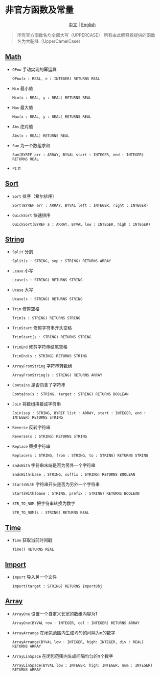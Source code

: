 # 非官方函数及常量

<p align="center">
<a href="./README_cn.md">中文</a> | <a href="./README.md">English</a>
</p>

> 所有官方函数名均全部大写（UPPERCASE）
> 所有由此解释器提供的函数名为大驼峰（UpperCamelCase）

## [Math](./math.cpc)
* `QPow` 手动实现的幂运算
    ```
    QPow(x : REAL, n : INTEGER) RETURNS REAL
    ```
* `Min` 最小值
    ```
    Min(x : REAL, y : REAL) RETURNS REAL
    ```
* `Max` 最大值
    ```
    Max(x : REAL, y : REAL) RETURNS REAL
    ```
* `Abs` 绝对值
    ```
    Abs(x : REAL) RETURNS REAL
    ```
* `Sum` 为一个数组求和
    ```
    Sum(BYREF arr : ARRAY, BYVAL start : INTEGER, end : INTEGER) RETURNS REAL
    ```
* `PI` π

## [Sort](./sort.cpc)
* `Sort` 排序（希尔排序）
    ```
    Sort(BYREF arr : ARRAY, BYVAL left : INTEGER, right : INTEGER)
    ```
* `QuickSort` 快速排序
    ```
    QuickSort(BYREF a : ARRAY, BYVAL low : INTEGER, high : INTEGER)
    ```

## [String](./string.cpc)
* `Split` 分割
    ```
    Split(s : STRING, sep : STRING) RETURNS ARRAY
    ```
* `Lcase` 小写
    ```
    Lcase(s : STRING) RETURNS STRING
    ```
* `Ucase` 大写
    ```
    Ucase(s : STRING) RETURNS STRING
    ```
* `Trim` 修剪空格
    ```
    Trim(s : STRING) RETURNS STRING
    ```
* `TrimStart` 修剪字符串开头空格
    ```
    TrimStart(s : STRING) RETURNS STRING
    ```
* `TrimEnd` 修剪字符串结尾空格
    ```
    TrimEnd(s : STRING) RETURNS STRING
    ```
* `ArrayFromString` 字符串转数组
    ```
    ArrayFromString(s : STRING) RETURNS ARRAY
    ```
* `Contains` 是否包含了字符串
    ```
    Contains(s : STRING, target : STRING) RETURNS BOOLEAN
    ```
* `Join` 将数组拼接成字符串
    ```
    Join(sep : STRING, BYREF list : ARRAY, start : INTEGER, end : INTEGER) RETURNS STRING
    ```
* `Reverse` 反转字符串
    ```
    Reverse(s : STRING) RETURNS STRING
    ```
* `Replace` 替换字符串
    ```
    Replace(s : STRING, from : STRING, to : STRING) RETURNS STRING
    ```
* `EndsWith` 字符串末端是否为另外一个字符串
    ```
    EndsWith(base : STRING, suffix : STRING) RETURNS BOOLEAN
    ```
* `StartsWith` 字符串开头是否为另外一个字符串
    ```
    StartsWith(base : STRING, prefix : STRING) RETURNS BOOLEAN
    ```
* `STR_TO_NUM`: 把字符串转换为数字
    ```
    STR_TO_NUM(s : STRING) RETURNS REAL
    ```

## [Time](./time.cpc)
* `Time` 获取当前时间戳
    ```
    Time() RETURNS REAL
    ```

## [Import](./import.cpc)
* `Import` 导入另一个文件
    ```
    Import(target : STRING) RETURNS ImportObj
    ```

## [Array](./array.cpc)
* `ArrayOne` 设置一个自定义长宽的数组内容为1
    ```
    ArrayOne(BYVAL row : INTEGER, col : INTEGER) RETURNS ARRAY
    ```
* `ArrayArrange` 在闭包范围内生成均匀的间隔为n的数字
    ```
    ArrayArrange(BYVAL low : INTEGER, high: INTEGER, div : REAL) RETURNS ARRAY
    ```
* `ArrayLinSpace` 在闭包范围内生成间隔均匀的n个数字
    ```
    ArrayLinSpace(BYVAL low : INTEGER, high: INTEGER, num : INTEGER) RETURNS ARRAY
    ```
